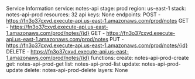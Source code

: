 Service Information
service: notes-api
stage: prod
region: us-east-1
stack: notes-api-prod
resources: 32
api keys:
  None
endpoints:
  POST - https://fn3o37cxvd.execute-api.us-east-1.amazonaws.com/prod/notes
  GET - https://fn3o37cxvd.execute-api.us-east-1.amazonaws.com/prod/notes/{id}
  GET - https://fn3o37cxvd.execute-api.us-east-1.amazonaws.com/prod/notes
  PUT - https://fn3o37cxvd.execute-api.us-east-1.amazonaws.com/prod/notes/{id}
  DELETE - https://fn3o37cxvd.execute-api.us-east-1.amazonaws.com/prod/notes/{id}
functions:
  create: notes-api-prod-create
  get: notes-api-prod-get
  list: notes-api-prod-list
  update: notes-api-prod-update
  delete: notes-api-prod-delete
layers:
  None

